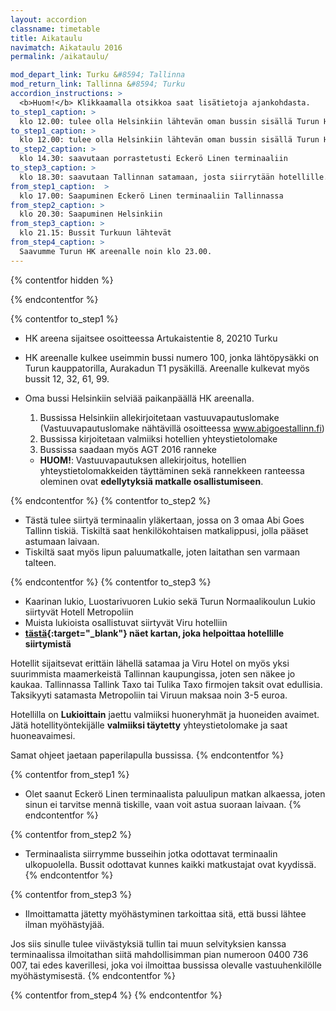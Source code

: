 ```yaml
---
layout: accordion
classname: timetable
title: Aikataulu
navimatch: Aikataulu 2016
permalink: /aikataulu/

mod_depart_link: Turku &#8594; Tallinna
mod_return_link: Tallinna &#8594; Turku
accordion_instructions: >
  <b>Huom!</b> Klikkaamalla otsikkoa saat lisätietoja ajankohdasta.
to_step1_caption: >
  klo 12.00: tulee olla Helsinkiin lähtevän oman bussin sisällä Turun HK areenan parkkipaikalla
to_step1_caption: >
  klo 12.00: tulee olla Helsinkiin lähtevän oman bussin sisällä Turun HK areenan parkkipaikalla
to_step2_caption: >
  klo 14.30: saavutaan porrastetusti Eckerö Linen terminaaliin
to_step3_caption: >
  klo 18.30: saavutaan Tallinnan satamaan, josta siirrytään hotellille.
from_step1_caption:  >
  klo 17.00: Saapuminen Eckerö Linen terminaaliin Tallinnassa
from_step2_caption: >
  klo 20.30: Saapuminen Helsinkiin
from_step3_caption: >
  klo 21.15: Bussit Turkuun lähtevät
from_step4_caption: >
  Saavumme Turun HK areenalle noin klo 23.00.
---
```

{% contentfor hidden %}
<!-- Comments by Nikke: -->

<!-- Tähän voisi varmaan saada myös ihan aikataulusta pätkää... -->
<!--* Bussit lähtevät aamulla niin, että niillä ehtii hyvin HK areenalle.-->

<!-- Tätä ei tarvitse mainostaa jos teillä ei ole varmuutta asiasta-->
<!-- Yritämme järjestää ylimääräisiä vuoroja messukeskukselle. -->
{% endcontentfor %}

{% contentfor to_step1 %}

  * HK areena sijaitsee osoitteessa Artukaistentie 8, 20210 Turku
  * HK areenalle kulkee useimmin bussi numero 100, jonka lähtöpysäkki on Turun kauppatorilla, Aurakadun T1 pysäkillä. Areenalle kulkevat myös bussit 12, 32, 61, 99.
  * Oma bussi Helsinkiin selviää paikanpäällä HK areenalla.

    1. Bussissa Helsinkiin allekirjoitetaan vastuuvapautuslomake (Vastuuvapautuslomake nähtävillä osoitteessa www.abigoestallinn.fi)
    1. Bussissa kirjoitetaan valmiiksi hotellien yhteystietolomake
    1. Bussissa saadaan myös AGT 2016 ranneke

      * **HUOM!**: Vastuuvapautuksen allekirjoitus, hotellien yhteystietolomakkeiden täyttäminen sekä rannekkeen ranteessa oleminen ovat **edellytyksiä matkalle osallistumiseen**.

{% endcontentfor %}
{% contentfor to_step2 %}

  * Tästä tulee siirtyä terminaalin yläkertaan, jossa on 3 omaa Abi Goes Tallinn tiskiä. Tiskiltä saat henkilökohtaisen matkalippusi, jolla pääset astumaan laivaan.
  * Tiskiltä saat myös lipun paluumatkalle, joten laitathan sen varmaan talteen.

{% endcontentfor %}
{% contentfor to_step3 %}

  * Kaarinan lukio, Luostarivuoren Lukio sekä Turun Normaalikoulun Lukio siirtyvät Hotell Metropoliin
  * Muista lukioista osallistuvat siirtyvät Viru hotelliin
  * **[tästä](/assets/images/map_of_tallinn.jpg){:target="_blank"} näet kartan, joka helpoittaa hotellille siirtymistä**

Hotellit sijaitsevat erittäin lähellä satamaa ja Viru Hotel on myös yksi suurimmista maamerkeistä Tallinnan kaupungissa, joten sen näkee jo kaukaa. Tallinnassa Tallink Taxo tai Tulika Taxo firmojen taksit ovat edullisia. Taksikyyti satamasta Metropoliin tai Viruun maksaa noin 3-5 euroa.

Hotellilla on **Lukioittain** jaettu valmiiksi huoneryhmät ja huoneiden avaimet.
Jätä hotellityöntekijälle **valmiiksi täytetty** yhteystietolomake ja saat huoneavaimesi.

Samat ohjeet jaetaan paperilapulla bussissa.
{% endcontentfor %}





{% contentfor from_step1 %}
  * Olet saanut Eckerö Linen terminaalista paluulipun matkan alkaessa, joten sinun ei tarvitse mennä tiskille, vaan voit astua suoraan laivaan.
{% endcontentfor %}

{% contentfor from_step2 %}
  * Terminaalista siirrymme busseihin jotka odottavat terminaalin ulkopuolella. Bussit odottavat kunnes kaikki matkustajat ovat kyydissä.
{% endcontentfor %}

{% contentfor from_step3 %}
  * Ilmoittamatta jätetty myöhästyminen tarkoittaa sitä, että bussi lähtee ilman myöhästyjää.

Jos siis sinulle tulee viivästyksiä tullin tai muun selvityksien kanssa terminaalissa ilmoitathan siitä mahdollisimman pian numeroon 0400 736 007, tai edes kaverillesi, joka voi ilmoittaa bussissa olevalle vastuuhenkilölle myöhästymisestä.
{% endcontentfor %}

{% contentfor from_step4 %}
{% endcontentfor %}
